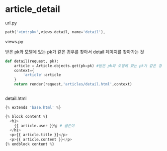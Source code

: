 # article_detail



url.py

```py
path('<int:pk>',views.detail, name='detail'),
```





views.py

받은 pk와 모델에 있는 pk가 같은 경우를 찾아서 detail 페이지를 찾아가는 것

```py
def detail(request, pk):
    article = Article.objects.get(pk=pk) #받은 pk와 모델에 있는 pk가 같은 경우
    context={
        'article':article
    }
    return render(request,'articles/detail.html',context)
    
```





detail.html

```py
{% extends 'base.html' %}

{% block content %}
  <h1>
    {{ article.user }}님 # 글쓴이
  </h1>
  <p>{{ article.title }}</p>
  <p>{{ article.content }}</p>
{% endblock content %}
```

